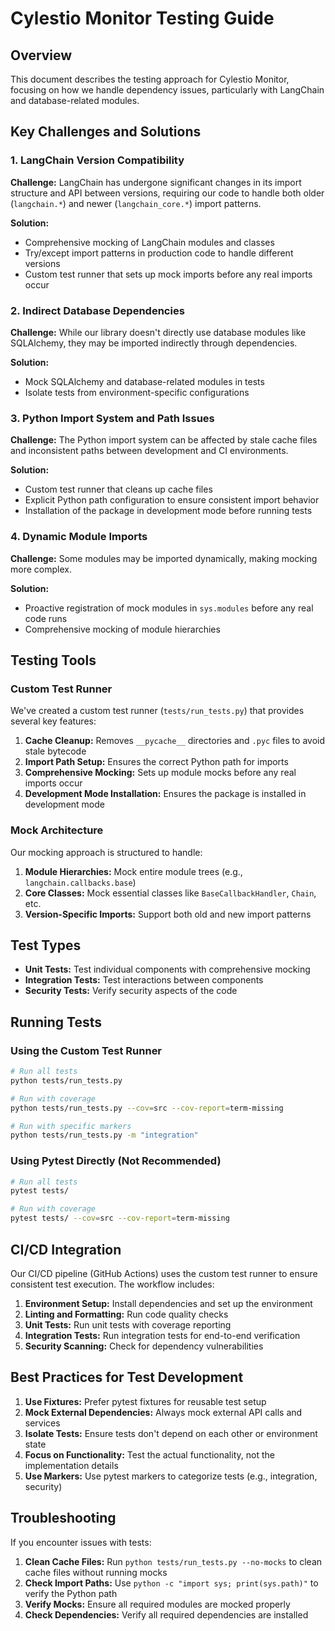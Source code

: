 # Cylestio Monitor Testing Guide

## Overview

This document describes the testing approach for Cylestio Monitor, focusing on how we handle dependency issues, particularly with LangChain and database-related modules.

## Key Challenges and Solutions

### 1. LangChain Version Compatibility

**Challenge:** LangChain has undergone significant changes in its import structure and API between versions, requiring our code to handle both older (`langchain.*`) and newer (`langchain_core.*`) import patterns.

**Solution:** 
- Comprehensive mocking of LangChain modules and classes
- Try/except import patterns in production code to handle different versions
- Custom test runner that sets up mock imports before any real imports occur

### 2. Indirect Database Dependencies

**Challenge:** While our library doesn't directly use database modules like SQLAlchemy, they may be imported indirectly through dependencies.

**Solution:**
- Mock SQLAlchemy and database-related modules in tests
- Isolate tests from environment-specific configurations

### 3. Python Import System and Path Issues

**Challenge:** The Python import system can be affected by stale cache files and inconsistent paths between development and CI environments.

**Solution:**
- Custom test runner that cleans up cache files
- Explicit Python path configuration to ensure consistent import behavior
- Installation of the package in development mode before running tests

### 4. Dynamic Module Imports

**Challenge:** Some modules may be imported dynamically, making mocking more complex.

**Solution:**
- Proactive registration of mock modules in `sys.modules` before any real code runs
- Comprehensive mocking of module hierarchies

## Testing Tools

### Custom Test Runner

We've created a custom test runner (`tests/run_tests.py`) that provides several key features:

1. **Cache Cleanup:** Removes `__pycache__` directories and `.pyc` files to avoid stale bytecode
2. **Import Path Setup:** Ensures the correct Python path for imports
3. **Comprehensive Mocking:** Sets up module mocks before any real imports occur
4. **Development Mode Installation:** Ensures the package is installed in development mode

### Mock Architecture

Our mocking approach is structured to handle:

1. **Module Hierarchies:** Mock entire module trees (e.g., `langchain.callbacks.base`)
2. **Core Classes:** Mock essential classes like `BaseCallbackHandler`, `Chain`, etc.
3. **Version-Specific Imports:** Support both old and new import patterns

## Test Types

- **Unit Tests:** Test individual components with comprehensive mocking
- **Integration Tests:** Test interactions between components
- **Security Tests:** Verify security aspects of the code

## Running Tests

### Using the Custom Test Runner

```bash
# Run all tests
python tests/run_tests.py

# Run with coverage
python tests/run_tests.py --cov=src --cov-report=term-missing

# Run with specific markers
python tests/run_tests.py -m "integration"
```

### Using Pytest Directly (Not Recommended)

```bash
# Run all tests
pytest tests/

# Run with coverage
pytest tests/ --cov=src --cov-report=term-missing
```

## CI/CD Integration

Our CI/CD pipeline (GitHub Actions) uses the custom test runner to ensure consistent test execution. The workflow includes:

1. **Environment Setup:** Install dependencies and set up the environment
2. **Linting and Formatting:** Run code quality checks
3. **Unit Tests:** Run unit tests with coverage reporting
4. **Integration Tests:** Run integration tests for end-to-end verification
5. **Security Scanning:** Check for dependency vulnerabilities

## Best Practices for Test Development

1. **Use Fixtures:** Prefer pytest fixtures for reusable test setup
2. **Mock External Dependencies:** Always mock external API calls and services
3. **Isolate Tests:** Ensure tests don't depend on each other or environment state
4. **Focus on Functionality:** Test the actual functionality, not the implementation details
5. **Use Markers:** Use pytest markers to categorize tests (e.g., integration, security)

## Troubleshooting

If you encounter issues with tests:

1. **Clean Cache Files:** Run `python tests/run_tests.py --no-mocks` to clean cache files without running mocks
2. **Check Import Paths:** Use `python -c "import sys; print(sys.path)"` to verify the Python path
3. **Verify Mocks:** Ensure all required modules are mocked properly
4. **Check Dependencies:** Verify all required dependencies are installed 